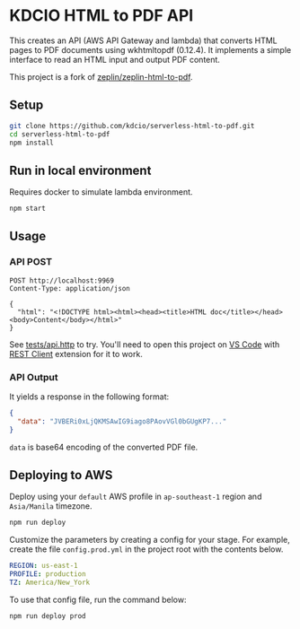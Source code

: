 # KDCIO HTML to PDF API

This creates an API (AWS API Gateway and lambda) that converts HTML pages to PDF documents using wkhtmltopdf (0.12.4). It implements a simple interface to read an HTML input and output PDF content.

This project is a fork of [zeplin/zeplin-html-to-pdf](https://github.com/zeplin/zeplin-html-to-pdf).

## Setup

```bash
git clone https://github.com/kdcio/serverless-html-to-pdf.git
cd serverless-html-to-pdf
npm install
```

## Run in local environment

Requires docker to simulate lambda environment.

```bash
npm start
```

## Usage

### API POST

```http
POST http://localhost:9969
Content-Type: application/json

{
  "html": "<!DOCTYPE html><html><head><title>HTML doc</title></head><body>Content</body></html>"
}
```

See [tests/api.http](tests/api.http) to try. You'll need to open this project on [VS Code](https://code.visualstudio.com/https://code.visualstudio.com/) with [REST Client](https://marketplace.visualstudio.com/items?itemName=humao.rest-client) extension for it to work.

### API Output

It yields a response in the following format:

```json
{
  "data": "JVBERi0xLjQKMSAwIG9iago8PAovVGl0bGUgKP7..."
}
```

`data` is base64 encoding of the converted PDF file.

## Deploying to AWS

Deploy using your `default` AWS profile in `ap-southeast-1` region and `Asia/Manila` timezone.

```bash
npm run deploy
```

Customize the parameters by creating a config for your stage. For example, create the file `config.prod.yml` in the project root with the contents below.

```yml
REGION: us-east-1
PROFILE: production
TZ: America/New_York
```

To use that config file, run the command below:

```bash
npm run deploy prod
```
